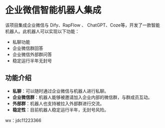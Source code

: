 # 企业微信智能机器人集成

该项目集成企业微信与 Dify、RapFlow 、 ChatGPT、Coze等，开发了一款智能机器人。此机器人可以实现以下功能：

- 私聊功能
- 企业微信群回答
- 企业微信外部群问答
- 稳定运行半年无封号

## 功能介绍

- **私聊**：可以随时通过企业微信与机器人进行私聊。
- **企业微信群**：机器人能够被邀请加入企业内部的微信群，与群成员互动。
- **外部群**：机器人也支持被拉入外部群进行交流。
- **稳定性**：目前机器人稳定运行半年，无封号风险。


wx：jdc11223366
